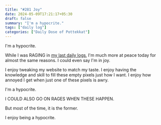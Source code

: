 ```yaml
---
title: "#281 Joy"
date: 2024-05-09T17:21:17+05:30
draft: false
summary: "I'm a hypocrite."
tags: ["daily log"]
categories: ["Daily Dose of Pottekkat"]
---
```


I'm a hypocrite.

While I was RAGING in [my last daily logs](/dailies/7-5-24-ocd/), I'm much more at peace today for almost the same reasons. I could even say I'm in joy.

I enjoy tweaking my website to match my taste. I enjoy having the knowledge and skill to fill these empty pixels just how I want. I enjoy how annoyed I get when just one of these pixels is awry.

I'm a hypocrite.

I COULD ALSO GO ON RAGES WHEN THESE HAPPEN.

But most of the time, it is the former.

I enjoy being a hypocrite.
